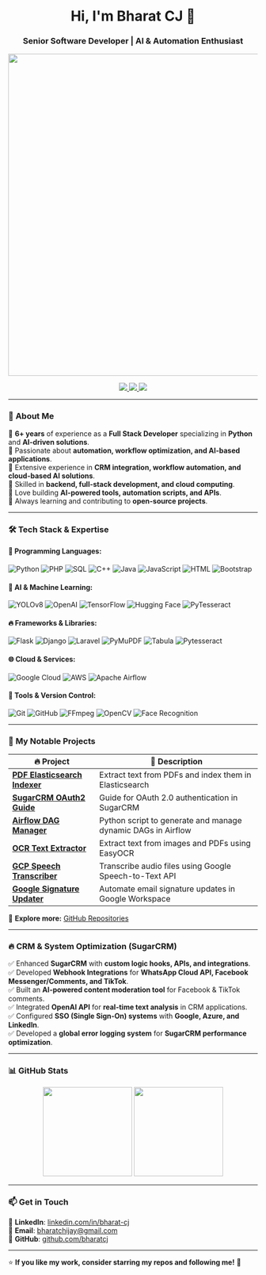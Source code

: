 <h1 align="center">Hi, I'm Bharat CJ 👋</h1>
<h3 align="center">Senior Software Developer | AI & Automation Enthusiast</h3>

<p align="center">
  <img src="https://media.giphy.com/media/QTfX9Ejfra3ZmNxh6B/giphy.gif" width="650"/>
</p>

<p align="center">
  <a href="https://www.linkedin.com/in/bharat-cj/">
    <img src="https://img.shields.io/badge/LinkedIn-0077B5?style=for-the-badge&logo=linkedin&logoColor=white" />
  </a>
  <a href="mailto:bharatchijay@gmail.com">
    <img src="https://img.shields.io/badge/Email-D14836?style=for-the-badge&logo=gmail&logoColor=white" />
  </a>
  <a href="https://github.com/bharatcj">
    <img src="https://img.shields.io/github/followers/bharatcj?label=Follow&style=social" />
  </a>
</p>

---

### 🚀 **About Me**
🔹 **6+ years** of experience as a **Full Stack Developer** specializing in **Python** and **AI-driven solutions**.  
🔹 Passionate about **automation, workflow optimization, and AI-based applications**.  
🔹 Extensive experience in **CRM integration, workflow automation, and cloud-based AI solutions**.  
🔹 Skilled in **backend, full-stack development, and cloud computing**.  
🔹 Love building **AI-powered tools, automation scripts, and APIs**.  
🔹 Always learning and contributing to **open-source projects**.  

---

### 🛠 Tech Stack & Expertise

#### 🚀 Programming Languages:
![Python](https://img.shields.io/badge/Python-3776AB?style=for-the-badge&logo=python&logoColor=white)
![PHP](https://img.shields.io/badge/PHP-777BB4?style=for-the-badge&logo=php&logoColor=white)
![SQL](https://img.shields.io/badge/SQL-4479A1?style=for-the-badge&logo=MySQL&logoColor=white)
![C++](https://img.shields.io/badge/C++-00599C?style=for-the-badge&logo=c%2B%2B&logoColor=white)
![Java](https://img.shields.io/badge/Java-ED8B00?style=for-the-badge&logo=java&logoColor=white)
![JavaScript](https://img.shields.io/badge/JavaScript-F7DF1E?style=for-the-badge&logo=javascript&logoColor=black)
![HTML](https://img.shields.io/badge/HTML5-E34F26?style=for-the-badge&logo=html5&logoColor=white)
![Bootstrap](https://img.shields.io/badge/Bootstrap-563D7C?style=for-the-badge&logo=bootstrap&logoColor=white)

#### 🧠 AI & Machine Learning:
![YOLOv8](https://img.shields.io/badge/YOLOv8-FF0000?style=for-the-badge&logo=yolo&logoColor=white)
![OpenAI](https://img.shields.io/badge/OpenAI-412991?style=for-the-badge&logo=openai&logoColor=white)
![TensorFlow](https://img.shields.io/badge/TensorFlow-FF6F00?style=for-the-badge&logo=tensorflow&logoColor=white)
![Hugging Face](https://img.shields.io/badge/Hugging%20Face-FFCC00?style=for-the-badge&logo=huggingface&logoColor=white)
![PyTesseract](https://img.shields.io/badge/PyTesseract-282C34?style=for-the-badge&logo=tesseract&logoColor=white)

#### 🔥 Frameworks & Libraries:
![Flask](https://img.shields.io/badge/Flask-000000?style=for-the-badge&logo=flask&logoColor=white)
![Django](https://img.shields.io/badge/Django-092E20?style=for-the-badge&logo=django&logoColor=white)
![Laravel](https://img.shields.io/badge/Laravel-FF2D20?style=for-the-badge&logo=laravel&logoColor=white)
![PyMuPDF](https://img.shields.io/badge/PyMuPDF-FFD700?style=for-the-badge)
![Tabula](https://img.shields.io/badge/Tabula-FF5733?style=for-the-badge)
![Pytesseract](https://img.shields.io/badge/Pytesseract-000000?style=for-the-badge)

#### 🌐 Cloud & Services:
![Google Cloud](https://img.shields.io/badge/Google%20Cloud-4285F4?style=for-the-badge&logo=googlecloud&logoColor=white)
![AWS](https://img.shields.io/badge/AWS-232F3E?style=for-the-badge&logo=amazonaws&logoColor=white)
![Apache Airflow](https://img.shields.io/badge/Apache%20Airflow-017CEE?style=for-the-badge&logo=apacheairflow&logoColor=white)

#### 🔧 Tools & Version Control:
![Git](https://img.shields.io/badge/Git-F05032?style=for-the-badge&logo=git&logoColor=white)
![GitHub](https://img.shields.io/badge/GitHub-181717?style=for-the-badge&logo=github&logoColor=white)
![FFmpeg](https://img.shields.io/badge/FFmpeg-007808?style=for-the-badge)
![OpenCV](https://img.shields.io/badge/OpenCV-5C3EE8?style=for-the-badge&logo=opencv&logoColor=white)
![Face Recognition](https://img.shields.io/badge/Face%20Recognition-007808?style=for-the-badge)

---

### 📂 **My Notable Projects**

| 🔥 Project | 🚀 Description |
|------------|--------------|
| [**PDF Elasticsearch Indexer**](https://github.com/bharatcj/pdf-elasticsearch-indexer) | Extract text from PDFs and index them in Elasticsearch |
| [**SugarCRM OAuth2 Guide**](https://github.com/bharatcj/sugarcrm-oauth2-authentication-guide) | Guide for OAuth 2.0 authentication in SugarCRM |
| [**Airflow DAG Manager**](https://github.com/bharatcj/airflow-dag-manager) | Python script to generate and manage dynamic DAGs in Airflow |
| [**OCR Text Extractor**](https://github.com/bharatcj/ocr-text-extractor) | Extract text from images and PDFs using EasyOCR |
| [**GCP Speech Transcriber**](https://github.com/bharatcj/gcp-speech-transcriber) | Transcribe audio files using Google Speech-to-Text API |
| [**Google Signature Updater**](https://github.com/bharatcj/google-signature-updater) | Automate email signature updates in Google Workspace |

🔎 **Explore more:** [GitHub Repositories](https://github.com/bharatcj?tab=repositories)  

---

### 🔥 **CRM & System Optimization (SugarCRM)**
✅ Enhanced **SugarCRM** with **custom logic hooks, APIs, and integrations**.  
✅ Developed **Webhook Integrations** for **WhatsApp Cloud API, Facebook Messenger/Comments, and TikTok**.  
✅ Built an **AI-powered content moderation tool** for Facebook & TikTok comments.  
✅ Integrated **OpenAI API** for **real-time text analysis** in CRM applications.  
✅ Configured **SSO (Single Sign-On) systems** with **Google, Azure, and LinkedIn**.  
✅ Developed a **global error logging system** for **SugarCRM performance optimization**.  

---

### 📊 **GitHub Stats**
<p align="center">
  <img src="https://github-readme-stats.vercel.app/api?username=bharatcj&show_icons=true&theme=radical" height="180" />
  <img src="https://github-readme-streak-stats.herokuapp.com/?user=bharatcj&theme=radical" height="180" />
</p>

---

### 📫 **Get in Touch**
💼 **LinkedIn**: [linkedin.com/in/bharat-cj](https://www.linkedin.com/in/bharat-cj/)  
📧 **Email**: [bharatchijay@gmail.com](mailto:bharatchijay@gmail.com)  
🚀 **GitHub**: [github.com/bharatcj](https://github.com/bharatcj)  

---

⭐ **If you like my work, consider starring my repos and following me!** 🌟
